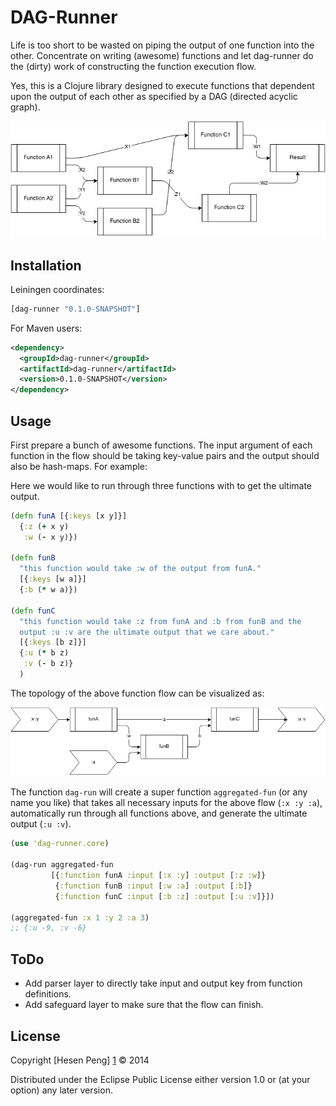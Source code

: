 # DAG-Runner

Life is too short to be wasted on piping the output of one function
into the other. Concentrate on writing (awesome) functions and let
dag-runner do the (dirty) work of constructing the function execution
flow.

Yes, this is a Clojure library designed to execute functions that
dependent upon the output of each other as specified by a DAG
(directed acyclic graph).

![](images/example-dag-runner.png)

## Installation 

Leiningen coordinates: 
```clj
[dag-runner "0.1.0-SNAPSHOT"]
``` 

For Maven users: 

``` xml 
<dependency>
  <groupId>dag-runner</groupId>
  <artifactId>dag-runner</artifactId>
  <version>0.1.0-SNAPSHOT</version>
</dependency>
```

## Usage

First prepare a bunch of awesome functions. The input argument of each
function in the flow should be taking key-value pairs and the output
should also be hash-maps. For example: 

Here we would like to run through three functions with to get the
ultimate output. 

```clj
(defn funA [{:keys [x y]}]
  {:z (+ x y)
   :w (- x y)})

(defn funB
  "this function would take :w of the output from funA."
  [{:keys [w a]}]
  {:b (* w a)})

(defn funC
  "this function would take :z from funA and :b from funB and the
  output :u :v are the ultimate output that we care about."
  [{:keys [b z]}]
  {:u (* b z)
   :v (- b z)}
  )
```
The topology of the above function flow can be visualized as: 

![](images/example-diagram.png)

The function `dag-run` will create a super function `aggregated-fun`
(or any name you like) that takes all necessary inputs for the above
flow (`:x :y :a`), automatically run through all functions above, and
generate the ultimate output (`:u :v`).

```clj
(use 'dag-runner.core)

(dag-run aggregated-fun
         [{:function funA :input [:x :y] :output [:z :w]}
          {:function funB :input [:w :a] :output [:b]}
          {:function funC :input [:b :z] :output [:u :v]}])

(aggregated-fun :x 1 :y 2 :a 3)
;; {:u -9, :v -6}
```

## ToDo

* Add parser layer to directly take input and output key from function
  definitions. 
* Add safeguard layer to make sure that the flow can finish.

## License

Copyright [Hesen Peng] [1] © 2014 

Distributed under the Eclipse Public License either version 1.0 or (at
your option) any later version.

[1]: www.linkedin.com/in/hesenpeng/